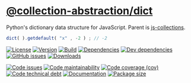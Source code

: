 [@collection-abstraction/dict](https://collection-abstraction.github.io/dict)
==

Python's dictionary data structure for JavaScript. Parent is
[js-collections](https://github.com/make-github-pseudonymous-again/js-collections).

```js
dict( ).getdefault( "x" , -2 ) ; // -2
```

[![License](https://img.shields.io/github/license/collection-abstraction/dict.svg)](https://raw.githubusercontent.com/collection-abstraction/dict/main/LICENSE)
[![Version](https://img.shields.io/npm/v/@collection-abstraction/dict.svg)](https://www.npmjs.org/package/@collection-abstraction/dict)
[![Build](https://img.shields.io/travis/collection-abstraction/dict/main.svg)](https://travis-ci.org/collection-abstraction/dict/branches)
[![Dependencies](https://img.shields.io/david/collection-abstraction/dict.svg)](https://david-dm.org/collection-abstraction/dict)
[![Dev dependencies](https://img.shields.io/david/dev/collection-abstraction/dict.svg)](https://david-dm.org/collection-abstraction/dict?type=dev)
[![GitHub issues](https://img.shields.io/github/issues/collection-abstraction/dict.svg)](https://github.com/collection-abstraction/dict/issues)
[![Downloads](https://img.shields.io/npm/dm/@collection-abstraction/dict.svg)](https://www.npmjs.org/package/@collection-abstraction/dict)

[![Code issues](https://img.shields.io/codeclimate/issues/collection-abstraction/dict.svg)](https://codeclimate.com/github/collection-abstraction/dict/issues)
[![Code maintainability](https://img.shields.io/codeclimate/maintainability/collection-abstraction/dict.svg)](https://codeclimate.com/github/collection-abstraction/dict/trends/churn)
[![Code coverage (cov)](https://img.shields.io/codecov/c/gh/collection-abstraction/dict/main.svg)](https://codecov.io/gh/collection-abstraction/dict)
[![Code technical debt](https://img.shields.io/codeclimate/tech-debt/collection-abstraction/dict.svg)](https://codeclimate.com/github/collection-abstraction/dict/trends/technical_debt)
[![Documentation](https://collection-abstraction.github.io/dict/badge.svg)](https://collection-abstraction.github.io/dict/source.html)
[![Package size](https://img.shields.io/bundlephobia/minzip/@collection-abstraction/dict)](https://bundlephobia.com/result?p=@collection-abstraction/dict)

